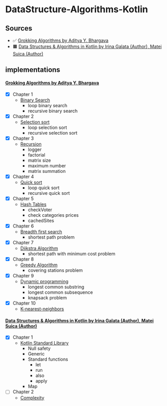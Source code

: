 # DataStructure-Algorithms-Kotlin
## Sources
- :white_check_mark: [Grokking Algorithms by Aditya Y. Bhargava](https://www.amazon.com/Grokking-Algorithms-illustrated-programmers-curious/dp/1617292230)
- :orange_square: [Data Structures & Algorithms in Kotlin by Irina Galata (Author), Matei Suica (Author)](https://www.amazon.com/Data-Structures-Algorithms-Kotlin-First/dp/1942878915)

## implementations
#### [Grokking Algorithms by Aditya Y. Bhargava](https://www.amazon.com/Grokking-Algorithms-illustrated-programmers-curious/dp/1617292230)
- [x] Chapter 1 
    - [Binary Search](src/main/grokking_al_book/chapter_1/BinarySearch.kt)
       - loop binary search
       - recursive binary search
- [x] Chapter 2
    - [Selection sort](src/main/grokking_al_book/chapter_2/SelectionSort.kt)
       - loop selection sort
       - recursive selection sort
- [x] Chapter 3
    - [Recursion](src/main/grokking_al_book/chapter_3/Recursion.kt)
       - logger
       - factorial
       - matrix size
       - maximum number
       - matrix summation
- [x] Chapter 4
    - [Quick sort](src/main/grokking_al_book/chapter_4/QuickSort.kt)
       - loop quick sort
       - recursive quick sort
- [x] Chapter 5
    - [Hash Tables](src/main/grokking_al_book/chapter_5/HashTables.kt)
       - checkVoter
       - check categories prices
       - cachedSites
- [x] Chapter 6
    - [Breadth first search](src/main/grokking_al_book/chapter_6/Breadth-first-search.kt)
       - shortest path problem
- [x] Chapter 7
    - [Dijkstra Algorithm](src/main/grokking_al_book/chapter_7/Dijkstra-Algorithm.kt) 
       - shortest path with minimum cost problem
- [x] Chapter 8
    - [Greedy Algorithm](src/main/grokking_al_book/chapter_8/Greedy-Algorithm.kt)
       - covering stations problem
- [x] Chapter 9
    - [Dynamic programming](src/main/grokking_al_book/chapter_9/Dynamic-Programming.kt)
      - longest common substring
      - longest common subsequence
      - knapsack problem
- [x] Chapter 10
     - [K-nearest-neighbors](src/main/grokking_al_book/chapter_10/K-nearest-neighbors.kt)

#### [Data Structures & Algorithms in Kotlin by Irina Galata (Author), Matei Suica (Author)](https://www.amazon.com/Data-Structures-Algorithms-Kotlin-First/dp/1942878915)
- [x] Chapter 1
    - [Kotlin Standard Library](src/main/data_Structures_algorithms_in_kotlin_book/ch1_01_kotlin_and_kotlin_standard_library)
      - Null safety
      - Generic
      - Standard functions
        - let
        - run
        - also
        - apply
      - Map
- [ ] Chapter 2
    - [Complexity](src/main/data_Structures_algorithms_in_kotlin_book/)
        
              